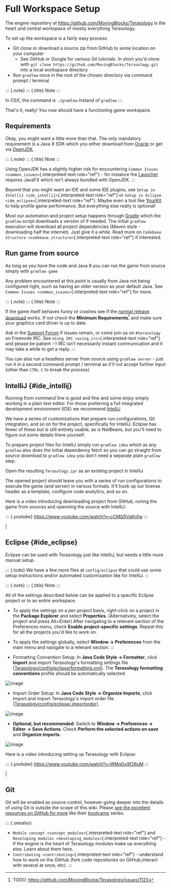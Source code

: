 Full Workspace Setup
====================

The engine repository at <https://github.com/MovingBlocks/Terasology> is
the heart and central workspace of mostly everything Terasology.

To set up the workspace is a fairly easy process:

-   Git clone or download a source zip from GitHub to some location on
    your computer
    -   See GitHub or Google for various Git tutorials. In short you\'d
        clone with
        `git clone https://github.com/MovingBlocks/Terasology.git` into
        a local workspace directory
-   Run `gradlew` once in the root of the chosen directory via command
    prompt / terminal

::: {.note}
::: {.title}
Note
:::

In OSX, the command is `./gradlew` instand of `gradlew`
:::

That\'s it, really! You now should have a functioning game workspace.

Requirements
------------

Okay, you might want a little more than that. The only mandatory
requirement is a Java 8 SDK which you either download from
[Oracle](http://www.oracle.com/technetwork/java/javase/downloads/jdk8-downloads-2133151.html)
or get via [OpenJDK](http://openjdk.java.net).

::: {.note}
::: {.title}
Note
:::

Using OpenJDK has a slightly higher risk for encountering
`Common Issues <common_issues>`{.interpreted-text role="ref"} - for
instance the
[Launcher](https://github.com/MovingBlocks/TerasologyLauncher) requires
JavaFX which isn\'t always bundled with OpenJDK.
:::

Beyond that you might want an IDE and some IDE plugins, see
`Setup in IntelliJ <ide_intellij>`{.interpreted-text role="ref"} or
`Setup in Eclipse <ide_eclipse>`{.interpreted-text role="ref"}. Maybe
even a tool like [YourKit](https://www.yourkit.com) to help profile game
performance. But everything else really is optional!

Most our automation and project setup happens through
[Gradle](http://gradle.org) which the `gradlew` script downloads a
version of if needed. The initial `gradlew` execution will download all
project dependencies (Maven style - downloading half the internet). Just
give it a while. Read more on
`Codebase Structure <codebase_structure>`{.interpreted-text role="ref"}
if interested.

Run game from source
--------------------

As long as you have the code and Java 8 you can run the game from source
simply with `gradlew game`

Any problem encountered at this point is usually from Java not being
configured right, such as having an older version as your default Java.
See `Common Issues <common_issues>`{.interpreted-text role="ref"} for
more.

::: {.note}
::: {.title}
Note
:::

If the game itself behaves funny or crashes see if the [normal release
download](https://github.com/MovingBlocks/Terasology/releases) works. If
not check the **Minimum Requirements**[^1] and make sure your graphics
card driver is up to date.

Ask in the [Support Forum](http://forum.terasology.org/forum/support.20)
if issues remain, or come join us on `#terasology` on Freenode IRC. See
`Using IRC <using_irc>`{.interpreted-text role="ref"} and please be
patient :-) IRC isn\'t necessarily instant communication and it may take
a while to get a reply.
:::

You can also run a headless server from source using `gradlew server` -
just run it in a second command prompt / terminal as it\'ll not accept
further input (other than `CTRL-C` to break the process)

IntelliJ {#ide_intellij}
--------

Running from command line is good and fine and some enjoy simply working
in a plain text editor. For those preferring a full integrated
development environment (IDE) we recommend
[IntelliJ](https://www.jetbrains.com/idea/download)

We have a series of customizations that prepare run configurations, Git
integration, and so on for the project, specifically for IntelliJ.
Eclipse has fewer of these but is still entirely usable, as is NetBeans,
but you\'ll need to figure out some details there yourself.

To prepare project files for IntelliJ simply run `gradlew idea` which as
any `gradlew` also does the initial dependency fetch so you can go
straight from source download to `gradlew idea` you don\'t need a
separate plain `gradlew` step.

Open the resulting `Terasology.ipr` as an existing project in IntelliJ

The opened project should leave you with a series of run configurations
to execute the game (and server) in various formats. It\'ll hook up our
license header as a template, configure code analytics, and so on.

Here is a video introducing downloading project from GitHub, runing the
game from sources and openning the source with IntelliJ:

::: {.youtube}
<https://www.youtube.com/watch?v=cCMQ5VaKnfw>
:::

| 

Eclipse {#ide_eclipse}
-------

Eclipse can be used with Terasology just like IntelliJ, but needs a
little more manual setup.

::: {.todo}
We have a few more files at `config/eclipse` that could use some setup
instructions and/or automated customization like for IntelliJ.
:::

::: {.note}
::: {.title}
Note
:::

All of the settings described below can be applied to a specific Eclipse
project or to an entire workspace.

-   To apply the settings on a per-project basis, right-click on a
    project in the **Package Explorer** and select **Properties**.
    (Alternatively, select the project and press Alt+Enter) After
    navigating to a relevant section of the Preferences menu, check
    **Enable project-specific settings**. Repeat this for all the
    projects you\'d like to work on.
-   To apply the settings globally, select **Window → Preferences** from
    the main menu and navigate to a relevant section.
:::

-   Formatting Convention Setup: In **Java Code Style → Formatter**,
    click **Import** and import Terasology\'s formatting settings file
    ([Terasology/config/eclipse/formatting.xml](https://github.com/MovingBlocks/Terasology/blob/develop/config/eclipse/formatting.xml)).
    The **Terasology formatting conventions** profile should be
    automatically selected.

![image](img/EclipseFormatterSettings.png)

-   Import Order Setup: In **Java Code Style → Organize Imports**, click
    Import and import Terasology\'s import order file
    ([Terasology/config/eclipse/.importorder](https://github.com/MovingBlocks/Terasology/blob/develop/config/eclipse/.importorder)).

![image](img/EclipseImports1.png)

-   **Optional, but recommended**: Switch to **Window → Preferences →
    Editor → Save Actions**. Check **Perform the selected actions on
    save** and **Organize imports**.

![image](img/EclipseImports2.png)

Here is a video introducing setting up Terasology with Eclipse:

::: {.youtube}
<https://www.youtube.com/watch?v=WMqGx9f28uM>
:::

| 

Git
---

Git will be enabled as source control, however going deeper into the
details of using Git is outside the scope of this wiki. Please [see the
excellent resources on GitHub for
more](https://help.github.com/articles/good-resources-for-learning-git-and-github)
like their [bootcamp](https://help.github.com/categories/bootcamp)
series.

::: {.seealso}
-   `Module concept <concept_modules>`{.interpreted-text role="ref"} and
    `Developing modules <developing_modules>`{.interpreted-text
    role="ref"} - if the engine is the heart of Terasology modules make
    up everything else. Learn about them here.
-   `Contributing <contributing>`{.interpreted-text role="ref"} -
    understand how to work on the GitHub (fork code repositories on
    GitHub,interact with several at once, etc).
:::

[^1]: TODO: <https://github.com/MovingBlocks/Terasology/issues/1123>
